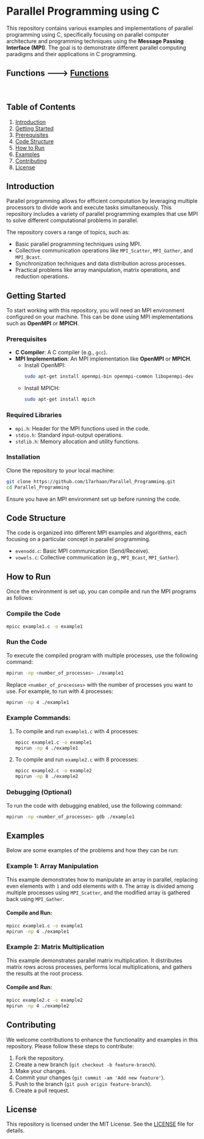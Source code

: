 
# Parallel Programming using C

This repository contains various examples and implementations of parallel programming using C, specifically focusing on parallel computer architecture and programming techniques using the **Message Passing Interface (MPI)**. The goal is to demonstrate different parallel computing paradigms and their applications in C programming.
</br>
## Functions ---> [Functions](functions.md)

</br>

## Table of Contents

1. [Introduction](#introduction)
2. [Getting Started](#getting-started)
3. [Prerequisites](#prerequisites)
4. [Code Structure](#code-structure)
5. [How to Run](#how-to-run)
6. [Examples](#examples)
7. [Contributing](#contributing)
8. [License](#license)

## Introduction

Parallel programming allows for efficient computation by leveraging multiple processors to divide work and execute tasks simultaneously. This repository includes a variety of parallel programming examples that use MPI to solve different computational problems in parallel.

The repository covers a range of topics, such as:

- Basic parallel programming techniques using MPI.
- Collective communication operations like `MPI_Scatter`, `MPI_Gather`, and `MPI_Bcast`.
- Synchronization techniques and data distribution across processes.
- Practical problems like array manipulation, matrix operations, and reduction operations.

## Getting Started

To start working with this repository, you will need an MPI environment configured on your machine. This can be done using MPI implementations such as **OpenMPI** or **MPICH**.

### Prerequisites

- **C Compiler**: A C compiler (e.g., `gcc`).
- **MPI Implementation**: An MPI implementation like **OpenMPI** or **MPICH**.
  - Install OpenMPI:  
    ```bash
    sudo apt-get install openmpi-bin openmpi-common libopenmpi-dev
    ```
  - Install MPICH:
    ```bash
    sudo apt-get install mpich
    ```

### Required Libraries

- `mpi.h`: Header for the MPI functions used in the code.
- `stdio.h`: Standard input-output operations.
- `stdlib.h`: Memory allocation and utility functions.

### Installation

Clone the repository to your local machine:

```bash
git clone https://github.com/17arhaan/Parallel_Programming.git
cd Parallel_Programming
```

Ensure you have an MPI environment set up before running the code.

## Code Structure

The code is organized into different MPI examples and algorithms, each focusing on a particular concept in parallel programming.

- `evenodd.c`: Basic MPI communication (Send/Receive).
- `vowels.c`: Collective communication (e.g., `MPI_Bcast`, `MPI_Gather`).

## How to Run

Once the environment is set up, you can compile and run the MPI programs as follows:

### Compile the Code

```bash
mpicc example1.c -o example1
```

### Run the Code

To execute the compiled program with multiple processes, use the following command:

```bash
mpirun -np <number_of_processes> ./example1
```

Replace `<number_of_processes>` with the number of processes you want to use. For example, to run with 4 processes:

```bash
mpirun -np 4 ./example1
```

### Example Commands:

1. To compile and run `example1.c` with 4 processes:
   ```bash
   mpicc example1.c -o example1
   mpirun -np 4 ./example1
   ```

2. To compile and run `example2.c` with 8 processes:
   ```bash
   mpicc example2.c -o example2
   mpirun -np 8 ./example2
   ```

### Debugging (Optional)

To run the code with debugging enabled, use the following command:

```bash
mpirun -np <number_of_processes> gdb ./example1
```

## Examples

Below are some examples of the problems and how they can be run:

### Example 1: Array Manipulation

This example demonstrates how to manipulate an array in parallel, replacing even elements with `1` and odd elements with `0`. The array is divided among multiple processes using `MPI_Scatter`, and the modified array is gathered back using `MPI_Gather`.

#### Compile and Run:

```bash
mpicc example1.c -o example1
mpirun -np 4 ./example1
```

### Example 2: Matrix Multiplication

This example demonstrates parallel matrix multiplication. It distributes matrix rows across processes, performs local multiplications, and gathers the results at the root process.

#### Compile and Run:

```bash
mpicc example2.c -o example2
mpirun -np 4 ./example2
```

## Contributing

We welcome contributions to enhance the functionality and examples in this repository. Please follow these steps to contribute:

1. Fork the repository.
2. Create a new branch (`git checkout -b feature-branch`).
3. Make your changes.
4. Commit your changes (`git commit -am 'Add new feature'`).
5. Push to the branch (`git push origin feature-branch`).
6. Create a pull request.

## License

This repository is licensed under the MIT License. See the [LICENSE](LICENSE) file for details.
